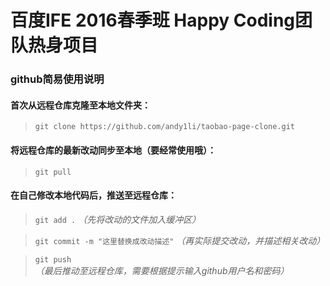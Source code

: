 # 百度IFE 2016春季班 Happy Coding团队热身项目

### github简易使用说明

#### 首次从远程仓库克隆至本地文件夹：
>`git clone https://github.com/andy1li/taobao-page-clone.git`

#### 将远程仓库的最新改动同步至本地（要经常使用哦）：
>`git pull`

#### 在自己修改本地代码后，推送至远程仓库：
>`git add .` *（先将改动的文件加入缓冲区）*

>`git commit -m "这里替换成改动描述"` *（再实际提交改动，并描述相关改动）*

>`git push` *（最后推动至远程仓库，需要根据提示输入github用户名和密码）*

